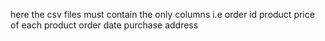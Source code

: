 here the csv files must contain the only columns i.e 
order id
product
price of each product
order date 
purchase address
